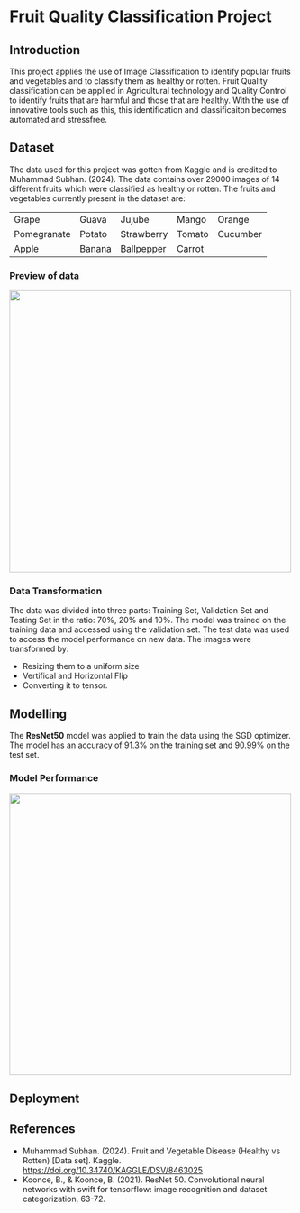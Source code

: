 # Fruit Quality Classification Project

## Introduction
This project applies the use of Image Classification to identify popular fruits and vegetables and to classify them as healthy or rotten. Fruit Quality classification can be applied in Agricultural technology and Quality Control to identify fruits that are harmful and those that are healthy. With the use of innovative tools such as this, this identification and classificaiton becomes automated and stressfree. 

## Dataset
The data used for this project was gotten from Kaggle and is credited to Muhammad Subhan. (2024). The data contains over 29000 images of 14 different fruits which were classified as healthy or rotten. The fruits and vegetables currently present in the dataset are:

|  |  |  |  |  |
|---|---|---|---|---|
| Grape | Guava | Jujube | Mango | Orange |
| Pomegranate | Potato | Strawberry | Tomato | Cucumber |
| Apple | Banana | Ballpepper | Carrot |  |

### Preview of data

<img src="https://github.com/awojidetola/Fruit-Quality-Classification/assets/49078266/3d5d1958-e1de-4293-863f-bf9a44b83bcb" data-canonical-src="https://github.com/awojidetola/Fruit-Quality-Classification/assets/49078266/3d5d1958-e1de-4293-863f-bf9a44b83bcb" width="500" height="500" />

### Data Transformation
The data was divided into three parts: Training Set, Validation Set and Testing Set in the ratio: 70%, 20% and 10%. The model was trained on the training data and accessed using the validation set. The test data was used to access the model performance on new data. 
The images were transformed by:
- Resizing them to a uniform size
- Vertifical and Horizontal Flip
- Converting it to tensor. 

## Modelling
The **ResNet50** model was applied to train the data using the SGD optimizer. The model has an accuracy of 91.3% on the training set and 90.99% on the test set. 

### Model Performance
<img src="https://github.com/awojidetola/Fruit-Quality-Classification/assets/49078266/59771c85-70a2-4ea3-a9d9-5fb78a06cdd2" data-canonical-src="https://github.com/awojidetola/Fruit-Quality-Classification/assets/49078266/59771c85-70a2-4ea3-a9d9-5fb78a06cdd2" width="500" height="500" />

## Deployment 

## References
- Muhammad Subhan. (2024). Fruit and Vegetable Disease (Healthy vs Rotten) [Data set]. Kaggle. https://doi.org/10.34740/KAGGLE/DSV/8463025
- Koonce, B., & Koonce, B. (2021). ResNet 50. Convolutional neural networks with swift for tensorflow: image recognition and dataset categorization, 63-72.
